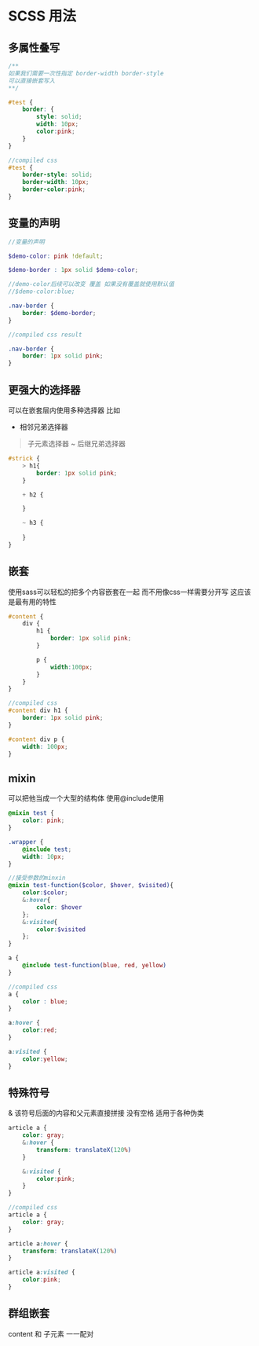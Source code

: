 # SCSS 用法

## 多属性叠写

```scss
/**
如果我们需要一次性指定 border-width border-style
可以直接嵌套写入
**/

#test {
    border: {
        style: solid;
        width: 10px;
        color:pink;
    }
}

//compiled css
#test {
    border-style: solid;
    border-width: 10px;
    border-color:pink;
}
```

## 变量的声明

```scss
//变量的声明

$demo-color: pink !default;

$demo-border : 1px solid $demo-color;

//demo-color后续可以改变 覆盖 如果没有覆盖就使用默认值
//$demo-color:blue;

.nav-border {
    border: $demo-border;
}

//compiled css result

.nav-border {
    border: 1px solid pink;
}
```

## 更强大的选择器

可以在嵌套层内使用多种选择器 比如

- 相邻兄弟选择器

> 子元素选择器 ~ 后继兄弟选择器

```scss
#strick {
    > h1{
        border: 1px solid pink;
    }

    + h2 {

    }

    ~ h3 {
        
    }
}
```

## 嵌套

使用sass可以轻松的把多个内容嵌套在一起 而不用像css一样需要分开写 这应该是最有用的特性

```scss
#content {
    div {
        h1 {
            border: 1px solid pink;
        }

        p {
            width:100px;
        }
    }
}

//compiled css
#content div h1 {
    border: 1px solid pink;
}

#content div p {
    width: 100px;
}
```

## mixin

可以把他当成一个大型的结构体 使用@include使用

```scss
@mixin test {
    color: pink;
}

.wrapper {
    @include test;
    width: 10px;
}

//接受参数的minxin
@mixin test-function($color, $hover, $visited){
    color:$color;
    &:hover{
        color: $hover
    };
    &:visited{
        color:$visited
    };
}

a {
    @include test-function(blue, red, yellow)
}

//compiled css
a {
    color : blue;
}

a:hover {
    color:red;
}

a:visited {
    color:yellow;
}
```

## 特殊符号

& 该符号后面的内容和父元素直接拼接 没有空格 适用于各种伪类

```scss
article a {
    color: gray;
    &:hover {
        transform: translateX(120%)
    }

    &:visited {
        color:pink;
    }
}

//compiled css
article a {
    color: gray;
}

article a:hover {
    transform: translateX(120%)
}

article a:visited {
    color:pink;
}
```

## 群组嵌套

content 和 子元素 一一配对